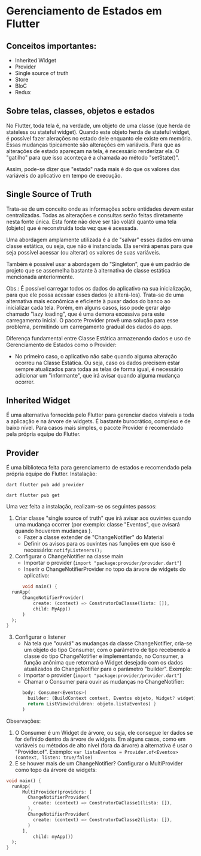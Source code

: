 # Gerenciamento de Estados em Flutter
## Conceitos importantes:
* Inherited Widget
* Provider
* Single source of truth
* Store
* BloC
* Redux

## Sobre telas, classes, objetos e estados
No Flutter, toda tela é, na verdade, um objeto de uma classe (que herda de stateless ou stateful widget).
Quando este objeto herda de stateful widget, é possível fazer alerações no estado dele enquanto ele existe em memória.
Essas mudanças tipicamente são alterações em variáveis.
Para que as alterações de estado apareçam na tela, é necessário renderizar ela. O "gatilho" para que isso aconteça é a chamada ao método "setState()".

Assim, pode-se dizer que "estado" nada mais é do que os valores das variáveis do aplicativo em tempo de execução. 

## Single Source of Truth
Trata-se de um conceito onde as informações sobre entidades devem estar centralizadas. Todas as alterações e consultas serão feitas diretamente nesta fonte única.
Esta fonte não deve ser tão volátil quanto uma tela (objeto) que é reconstruída toda vez que é acessada.

Uma abordagem amplamente utilizada é a de "salvar" esses dados em uma classe estática, ou seja, que não é instanciada.
Ela servirá apenas para que seja possível acessar (ou alterar) os valores de suas variáveis.

Também é possível usar a abordagem do "Singleton", que é um padrão de projeto que se assemelha bastante à alternativa de classe estática mencionada anteriormente.

Obs.: 
É possível carregar todos os dados do aplicativo na sua inicialização, para que ele possa acessar esses dados (e alterá-los).
Trata-se de uma alternativa mais econômica e eficiente à puxar dados do banco ao inicializar cada tela.
Porém, em alguns casos, isso pode gerar algo chamado "lazy loading", que é uma demora excessiva para este carregamento inicial.
O pacote Provider provê uma solução para esse problema, permitindo um carregamento gradual dos dados do app.

Diferença fundamental entre Classe Estática armazenando dados e uso de Gerenciamento de Estados como o Provider:
* No primeiro caso, o aplicativo não sabe quando alguma alteração ocorreu na Classe Estática. Ou seja, caso os dados precisem estar sempre atualizados para todaa as telas de forma igual, é necessário adicionar um "informante", que irá avisar quando alguma mudança ocorrer.

## Inherited Widget
É uma alternativa fornecida pelo Flutter para gerenciar dados visíveis a toda a aplicação e na árvore de widgets. É bastante burocrático, complexo e de baixo nível.
Para casos mais simples, o pacote Provider é recomendado pela própria equipe do Flutter.

## Provider
É uma biblioteca feita para gerenciamento de estados e recomendado pela própria equipe do Flutter.
Instalação:

`dart flutter pub add provider`

`dart flutter pub get`

Uma vez feita a instalação, realizam-se os seguintes passos:

1. Criar classe "single source of truth" que irá avisar aos ouvintes quando uma mudança ocorrer (por exemplo: classe "Eventos", que avisará quando houverem mudanças ).
    * Fazer a classe extender de "ChangeNotifier" do Material
    * Definir os avisos para os ouvintes nas funções em que isso é necessário:
        `notifyListeners();`
2. Configurar o ChangeNotifier na classe main
    * Importar o provider (`import "package:provider/provider.dart"`)
    * Inserir o ChangeNotifierProvider no topo da árvore de widgets do aplicativo:

```dart
      void main() {
  runApp(
      ChangeNotifierProvider(
          create: (context) => ConstrutorDaClasse(lista: []),
          child: MyApp()
      )
  );
}
```
3. Configurar o listener
    * Na tela que "ouvirá" as mudanças da classe ChangeNotifier, cria-se um objeto do tipo Consumer, com o parâmetro de tipo recebendo a classe do tipo ChangeNotifier e implementando, no Consumer, a função anônima que retornará o Widget desejado com os dados atualizados do ChangeNotifier para o parâmetro "builder". Exemplo:
    * Importar o provider (`import "package:provider/provider.dart"`)
    * Chamar o Consumer para ouvir as mudanças no ChangeNotifier:

```dart
      body: Consumer<Eventos>(
        builder: (BuildContext context, Eventos objeto, Widget? widget){
        return ListView(children: objeto.listaEventos) }
      )
```
      
Observações:
1. O Consumer é um Widget de árvore, ou seja, ele consegue ler dados se for definido dentro da árvore de widgets. Em alguns casos, como em variáveis ou métodos de alto nível (fora da árvore) a alternativa é usar o "Provider.of". Exemplo:
    `var listaEventos = Provider.of<Eventos>(context, listen: true/false)`
2. E se houver mais de um ChangeNotifier? Configurar o MultiProvider como topo da árvore de widgets:

```dart
void main() {
  runApp(
      MultiProvider(providers: [
        ChangeNotifierProvider(
          create: (context) => ConstrutorDaClasse1(lista: []),
        ),
        ChangeNotifierProvider(
          create: (context) => ConstrutorDaClasse2(lista: []),
        )
      ],
          child: myApp())
  );
}

```
